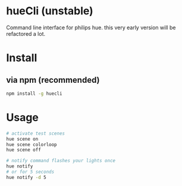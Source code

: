 hueCli (unstable)
======

Command line interface for philips hue. this very early version will be refactored a lot.

# Install

## via npm (recommended)

```bash
npm install -g huecli
```

# Usage

```bash
# activate test scenes
hue scene on
hue scene colorloop
hue scene off

# notify command flashes your lights once
hue notify
# or for 5 seconds
hue notify -d 5
```
